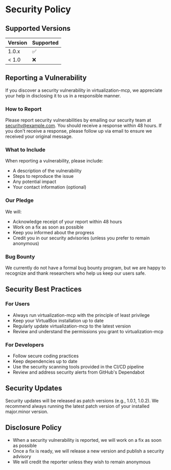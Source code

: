 # Security Policy

## Supported Versions

| Version | Supported          |
| ------- | ------------------ |
| 1.0.x   | :white_check_mark: |
| < 1.0   | :x:                |

## Reporting a Vulnerability

If you discover a security vulnerability in virtualization-mcp, we appreciate your help in disclosing it to us in a responsible manner.

### How to Report

Please report security vulnerabilities by emailing our security team at [security@example.com](mailto:security@example.com). You should receive a response within 48 hours. If you don't receive a response, please follow up via email to ensure we received your original message.

### What to Include

When reporting a vulnerability, please include:
- A description of the vulnerability
- Steps to reproduce the issue
- Any potential impact
- Your contact information (optional)

### Our Pledge

We will:
- Acknowledge receipt of your report within 48 hours
- Work on a fix as soon as possible
- Keep you informed about the progress
- Credit you in our security advisories (unless you prefer to remain anonymous)

### Bug Bounty

We currently do not have a formal bug bounty program, but we are happy to recognize and thank researchers who help us keep our users safe.

## Security Best Practices

### For Users
- Always run virtualization-mcp with the principle of least privilege
- Keep your VirtualBox installation up to date
- Regularly update virtualization-mcp to the latest version
- Review and understand the permissions you grant to virtualization-mcp

### For Developers
- Follow secure coding practices
- Keep dependencies up to date
- Use the security scanning tools provided in the CI/CD pipeline
- Review and address security alerts from GitHub's Dependabot

## Security Updates

Security updates will be released as patch versions (e.g., 1.0.1, 1.0.2). We recommend always running the latest patch version of your installed major.minor version.

## Disclosure Policy

- When a security vulnerability is reported, we will work on a fix as soon as possible
- Once a fix is ready, we will release a new version and publish a security advisory
- We will credit the reporter unless they wish to remain anonymous



